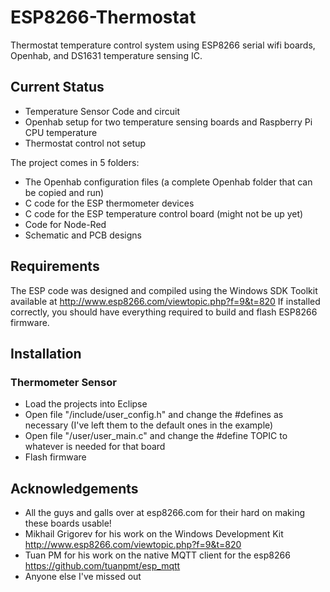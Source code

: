 # ESP8266-Thermostat

Thermostat temperature control system using ESP8266 serial wifi boards, Openhab, and DS1631 temperature sensing IC.

## Current Status

* Temperature Sensor Code and circuit
* Openhab setup for two temperature sensing boards and Raspberry Pi CPU temperature
* Thermostat control not setup

The project comes in 5 folders:

* The Openhab configuration files (a complete Openhab folder that can be copied and run)
* C code for the ESP thermometer devices
* C code for the ESP temperature control board (might not be up yet)
* Code for Node-Red
* Schematic and PCB designs

## Requirements

The ESP code was designed and compiled using the Windows SDK Toolkit available at http://www.esp8266.com/viewtopic.php?f=9&t=820 If installed correctly, you should have everything required to build and flash ESP8266 firmware.

## Installation

### Thermometer Sensor

* Load the projects into Eclipse
* Open file "/include/user_config.h" and change the #defines as necessary (I've left them to the default ones in the example)
* Open file "/user/user_main.c" and change the #define TOPIC to whatever is needed for that board
* Flash firmware

## Acknowledgements

* All the guys and galls over at esp8266.com for their hard on making these boards usable!
* Mikhail Grigorev for his work on the Windows Development Kit http://www.esp8266.com/viewtopic.php?f=9&t=820
* Tuan PM for his work on the native MQTT client for the esp8266 https://github.com/tuanpmt/esp_mqtt
* Anyone else I've missed out

